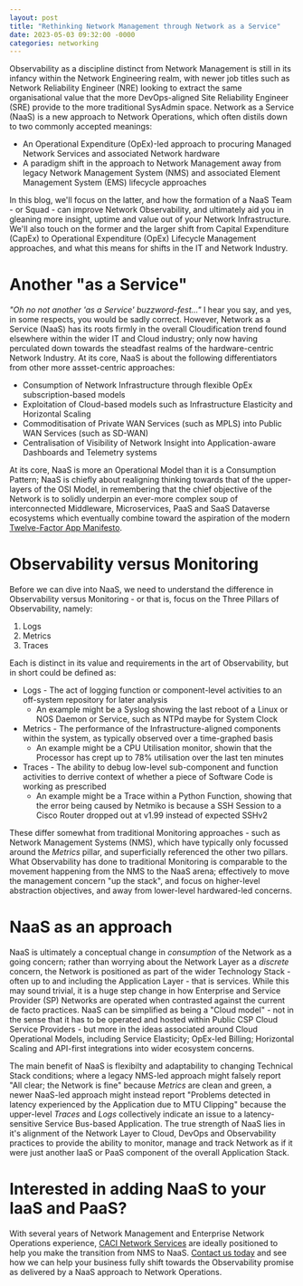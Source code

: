 ```yaml
---
layout: post
title: "Rethinking Network Management through Network as a Service"
date: 2023-05-03 09:32:00 -0000
categories: networking
---
```


Observability as a discipline distinct from Network Management is still in its infancy within the Network Engineering realm, with newer job titles such as Network Reliability Engineer (NRE) looking to extract the same organisational value that the more DevOps-aligned Site Reliability Engineer (SRE) provide to the more traditional SysAdmin space. Network as a Service (NaaS) is a new approach to Network Operations, which often distils down to two commonly accepted meanings:

* An Operational Expenditure (OpEx)-led approach to procuring Managed Network Services and associated Network hardware
* A paradigm shift in the approach to Network Management away from legacy Network Management System (NMS) and associated Element Management System (EMS) lifecycle approaches

In this blog, we'll focus on the latter, and how the formation of a NaaS Team - or Squad - can improve Network Observability, and ultimately aid you in gleaning more insight, uptime and value out of your Network Infrastructure. We'll also touch on the former and the larger shift from Capital Expenditure (CapEx) to Operational Expenditure (OpEx) Lifecycle Management approaches, and what this means for shifts in the IT and Network Industry.

# Another "as a Service"
_"Oh no not another 'as a Service' buzzword-fest..."_ I hear you say, and yes, in some respects, you would be sadly correct. However, Network as a Service (NaaS) has its roots firmly in the overall Cloudification trend found elsewhere within the wider IT and Cloud industry; only now having perculated down towards the steadfast realms of the hardware-centric Network Industry. At its core, NaaS is about the following differentiators from other more assset-centric approaches:

* Consumption of Network Infrastructure through flexible OpEx subscription-based models
* Exploitation of Cloud-based models such as Infrastructure Elasticity and Horizontal Scaling
* Commoditisation of Private WAN Services (such as MPLS) into Public WAN Services (such as SD-WAN)
* Centralisation of Visibility of Network Insight into Application-aware Dashboards and Telemetry systems

At its core, NaaS is more an Operational Model than it is a Consumption Pattern; NaaS is chiefly about realigning thinking towards that of the upper-layers of the OSI Model, in remembering that the chief objective of the Network is to solidly underpin an ever-more complex soup of interconnected Middleware, Microservices, PaaS and SaaS Dataverse ecosystems which eventually combine toward the aspiration of the modern [Twelve-Factor App Manifesto](https://12factor.net).

# Observability versus Monitoring
Before we can dive into NaaS, we need to understand the difference in Observability versus Monitoring - or that is, focus on the Three Pillars of Observability, namely:

1. Logs
2. Metrics
3. Traces

Each is distinct in its value and requirements in the art of Observability, but in short could be defined as:

* Logs - The act of logging function or component-level activities to an off-system repository for later analysis
  * An example might be a Syslog showing the last reboot of a Linux or NOS Daemon or Service, such as NTPd maybe for System Clock
* Metrics - The performance of the Infrastructure-aligned components within the system, as typically observed over a time-graphed basis
  * An example might be a CPU Utilisation monitor, showin that the Processor has crept up to 78% utilisation over the last ten minutes
* Traces - The ability to debug low-level sub-component and function activities to derrive context of whether a piece of Software Code is working as prescribed
  * An example might be a Trace within a Python Function, showing that the error being caused by Netmiko is because a SSH Session to a Cisco Router dropped out at v1.99 instead of expected SSHv2

These differ somewhat from traditional Monitoring approaches - such as Network Management Systems (NMS), which have typically only focussed around the _Metrics_ pillar, and superficially referenced the other two pillars. What Observability has done to traditional Monitoring is comparable to the movement happening from the NMS to the NaaS arena; effectively to move the management concern "up the stack", and focus on higher-level abstraction objectives, and away from lower-level hardwared-led concerns.

# NaaS as an approach
NaaS is ultimately a conceptual change in _consumption_ of the Network as a going concern; rather than worrying about the Network Layer as a _discrete_ concern, the Network is positioned as part of the wider Technology Stack - often up to and including the Application Layer - that is services. While this may sound trivial, it is a huge step change in how Enterprise and Service Provider (SP) Networks are operated when contrasted against the current de facto practices. NaaS can be simplified as being a "Cloud model" - not in the sense that it has to be operated and hosted within Public CSP Cloud Service Providers - but more in the ideas associated around Cloud Operational Models, including Service Elasticity; OpEx-led Billing; Horizontal Scaling and API-first integrations into wider ecosystem concerns.

The main benefit of NaaS is flexibilty and adaptability to changing Technical Stack conditions; where a legacy NMS-led approach might falsely report "All clear; the Network is fine" because _Metrics_ are clean and green, a newer NaaS-led approach might instead report "Problems detected in latency experienced by the Application due to MTU Clipping" because the upper-level _Traces_ and _Logs_ collectively indicate an issue to a latency-sensitive Service Bus-based Application. The true strength of NaaS lies in it's alignment of the Network Layer to Cloud, DevOps and Observability practices to provide the ability to monitor, manage and track Network as if it were just another IaaS or PaaS component of the overall Application Stack.

# Interested in adding NaaS to your IaaS and PaaS?
With several years of Network Management and Enterprise Network Operations experience, [CACI Network Services](https://www.caci.co.uk/services/network-infrastructure-consulting/) are ideally positioned to help you make the transition from NMS to NaaS. [Contact us today](https://www.caci.co.uk/contact/#contact-form) and see how we can help your business fully shift towards the Observability promise as delivered by a NaaS approach to Network Operations.
